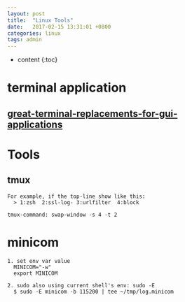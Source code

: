 ```yaml
---
layout: post
title:  "Linux Tools"
date:   2017-02-15 13:31:01 +0800
categories: linux
tags: admin
---
```


* content
{:toc}


# terminal application

## [great-terminal-replacements-for-gui-applications][1]

# Tools

## tmux

    For example, if the top-line show like this:
      > 1:zsh  2:ssl-log- 3:urlfilter  4:block

    tmux-command: swap-window -s 4 -t 2

# minicom

    1. set env var value
      MINICOM="-w"
      export MINICOM

    2. sudo also using current shell's env: sudo -E
      $ sudo -E minicom -b 115200 | tee ~/tmp/log.minicom


  [1]: http://www.tuxarena.com/2014/03/20-great-terminal-replacements-for-gui-applications/

